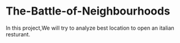# The-Battle-of-Neighbourhoods
In this project,We will try to analyze best location to open an italian resturant.
